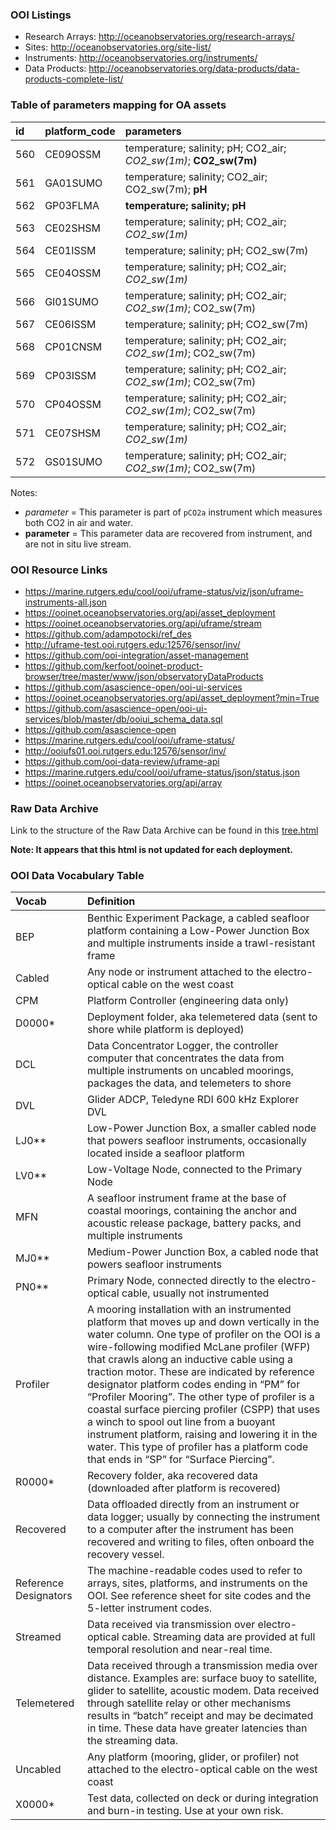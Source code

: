 ### OOI Listings

- Research Arrays: http://oceanobservatories.org/research-arrays/
- Sites: http://oceanobservatories.org/site-list/
- Instruments: http://oceanobservatories.org/instruments/
- Data Products: http://oceanobservatories.org/data-products/data-products-complete-list/

### Table of parameters mapping for OA assets

| id  | platform_code | parameters                                                       |
|:--- |:------------- |:---------------------------------------------------------------- |
| 560 | CE09OSSM      | temperature; salinity; pH; CO2_air; *CO2_sw(1m)*; **CO2_sw(7m)** |
| 561 | GA01SUMO      | temperature; salinity; CO2_air; CO2_sw(7m); **pH**               |
| 562 | GP03FLMA      | **temperature; salinity; pH**                                    |
| 563 | CE02SHSM      | temperature; salinity; pH; CO2_air; *CO2_sw(1m)*                 |
| 564 | CE01ISSM      | temperature; salinity; pH; CO2_sw(7m)                            |
| 565 | CE04OSSM      | temperature; salinity; pH; CO2_air; *CO2_sw(1m)*                 |
| 566 | GI01SUMO      | temperature; salinity; pH; CO2_air; *CO2_sw(1m)*; CO2_sw(7m)     |
| 567 | CE06ISSM      | temperature; salinity; pH; CO2_sw(7m)                            |
| 568 | CP01CNSM      | temperature; salinity; pH; CO2_air; *CO2_sw(1m)*; CO2_sw(7m)     |
| 569 | CP03ISSM      | temperature; salinity; pH; CO2_air; *CO2_sw(1m)*; CO2_sw(7m)     |
| 570 | CP04OSSM      | temperature; salinity; pH; CO2_air; *CO2_sw(1m)*; CO2_sw(7m)     |
| 571 | CE07SHSM      | temperature; salinity; pH; CO2_air; *CO2_sw(1m)*                 |
| 572 | GS01SUMO      | temperature; salinity; pH; CO2_air; *CO2_sw(1m)*; CO2_sw(7m)     |

Notes:
- *parameter* = This parameter is part of `pCO2a` instrument which measures both CO2 in air and water.
- **parameter** = This parameter data are recovered from instrument, and are not in situ live stream.

### OOI Resource Links

- https://marine.rutgers.edu/cool/ooi/uframe-status/viz/json/uframe-instruments-all.json
- https://ooinet.oceanobservatories.org/api/asset_deployment
- https://ooinet.oceanobservatories.org/api/uframe/stream
- https://github.com/adampotocki/ref_des
- http://uframe-test.ooi.rutgers.edu:12576/sensor/inv/
- https://github.com/ooi-integration/asset-management
- https://github.com/kerfoot/ooinet-product-browser/tree/master/www/json/observatoryDataProducts
- https://github.com/asascience-open/ooi-ui-services
- https://ooinet.oceanobservatories.org/api/asset_deployment?min=True
- https://github.com/asascience-open/ooi-ui-services/blob/master/db/ooiui_schema_data.sql
- https://github.com/asascience-open
- https://marine.rutgers.edu/cool/ooi/uframe-status/
- http://ooiufs01.ooi.rutgers.edu:12576/sensor/inv/
- https://github.com/ooi-data-review/uframe-api
- https://marine.rutgers.edu/cool/ooi/uframe-status/json/status.json
- https://ooinet.oceanobservatories.org/api/array

### Raw Data Archive

Link to the structure of the Raw Data Archive can be found in this [tree.html](https://rawdata.oceanobservatories.org/files/.tree.html)

**Note: It appears that this html is not updated for each deployment.**

### OOI Data Vocabulary Table

| Vocab                 | Definition |
|:--------------------- |:----------- |
| BEP 	                | Benthic Experiment Package, a cabled seafloor platform containing a Low-Power Junction Box and multiple instruments inside a trawl-resistant frame |
| Cabled                | Any node or instrument attached to the electro-optical cable on the west coast |
| CPM 	                | Platform Controller (engineering data only) |
| D0000\*               | Deployment folder, aka telemetered data (sent to shore while platform is deployed) |
| DCL 	                | Data Concentrator Logger, the controller computer that concentrates the data from multiple instruments on uncabled moorings, packages the data, and telemeters to shore |
| DVL 	                | Glider ADCP, Teledyne RDI 600 kHz Explorer DVL |
| LJ0\*\*               | Low-Power Junction Box, a smaller cabled node that powers seafloor instruments, occasionally located inside a seafloor platform |
| LV0\*\*               | Low-Voltage Node, connected to the Primary Node |
| MFN 	                | A seafloor instrument frame at the base of coastal moorings, containing the anchor and acoustic release package, battery packs, and multiple instruments |
| MJ0\*\*               | Medium-Power Junction Box, a cabled node that powers seafloor instruments |
| PN0\*\*               | Primary Node, connected directly to the electro-optical cable, usually not instrumented |
| Profiler              | A mooring installation with an instrumented platform that moves up and down vertically in the water column. One type of profiler on the OOI is a wire-following modified McLane profiler (WFP) that crawls along an inductive cable using a traction motor. These are indicated by reference designator platform codes ending in “PM” for “Profiler Mooring”. The other type of profiler is a coastal surface piercing profiler (CSPP) that uses a winch to spool out line from a buoyant instrument platform, raising and lowering it in the water. This type of profiler has a platform code that ends in “SP” for “Surface Piercing”. |
| R0000\*               | Recovery folder, aka recovered data (downloaded after platform is recovered) |
| Recovered             | Data offloaded directly from an instrument or data logger; usually by connecting the instrument to a computer after the instrument has been recovered and writing to files, often onboard the recovery vessel. |
| Reference Designators | The machine-readable codes used to refer to arrays, sites, platforms, and instruments on the OOI. See reference sheet for site codes and the 5-letter instrument codes. |
| Streamed 	            | Data received via transmission over electro-optical cable. Streaming data are provided at full temporal resolution and near-real time. |
| Telemetered           | Data received through a transmission media over distance. Examples are: surface buoy to satellite, glider to satellite, acoustic modem. Data received through satellite relay or other mechanisms results in “batch” receipt and may be decimated in time. These data have greater latencies than the streaming data. |
| Uncabled 	            | Any platform (mooring, glider, or profiler) not attached to the electro-optical cable on the west coast |
| X0000\* 	            | Test data, collected on deck or during integration and burn-in testing. Use at your own risk. |
